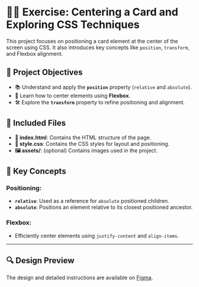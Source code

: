 # 🏴‍☠️ Exercise: Centering a Card and Exploring CSS Techniques

This project focuses on positioning a card element at the center of the screen using CSS. It also introduces key concepts like `position`, `transform`, and Flexbox alignment.

## 🎯 Project Objectives

- 📚 Understand and apply the **`position`** property (`relative` and `absolute`).
- 🎨 Learn how to center elements using **Flexbox**.
- 🛠️ Explore the **`transform`** property to refine positioning and alignment.

## 📂 Included Files

- **📄 index.html**: Contains the HTML structure of the page.
- **🎨 style.css**: Contains the CSS styles for layout and positioning.
- **🖼️ assets/**: (optional) Contains images used in the project.

## 📂 Key Concepts

### Positioning:

- **`relative`**: Used as a reference for `absolute` positioned children.
- **`absolute`**: Positions an element relative to its closest positioned ancestor.

### Flexbox:

- Efficiently center elements using `justify-content` and `align-items`.

---

## 🔍 Design Preview

The design and detailed instructions are available on [Figma](https://www.figma.com/file/vZ4JwyonFDZ4cZXM1fnyNP/EXERCISE2?type=design&node-id=1%3A18&mode=dev).
